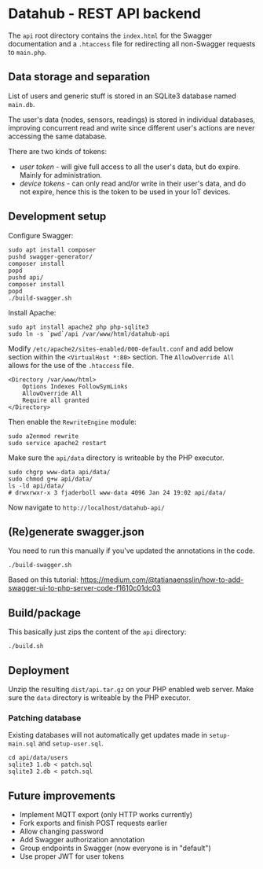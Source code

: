 # Datahub - REST API backend
The `api` root directory contains the `index.html` for the Swagger
documentation and a `.htaccess` file for redirecting all
non-Swagger requests to `main.php`.

## Data storage and separation
List of users and generic stuff is stored in an SQLite3 database named `main.db`.

The user's data (nodes, sensors, readings) is stored in individual databases, improving
concurrent read and write since different user's actions are never accessing the same database.

There are two kinds of tokens:
* *user token* - will give full access to all the user's data, but do expire. Mainly for administration.
* *device tokens* - can only read and/or write in their user's data, and do not expire, hence this is the token to be used in your IoT devices.

## Development setup

Configure Swagger:

```shell
sudo apt install composer
pushd swagger-generator/
composer install
popd
pushd api/
composer install
popd
./build-swagger.sh
```

Install Apache:

```shell
sudo apt install apache2 php php-sqlite3
sudo ln -s `pwd`/api /var/www/html/datahub-api
```

Modify `/etc/apache2/sites-enabled/000-default.conf` and add below section within the `<VirtualHost *:80>` section. The `AllowOverride All` allows for the use of the `.htaccess` file.
```
<Directory /var/www/html>
    Options Indexes FollowSymLinks
    AllowOverride All
    Require all granted
</Directory>
```

Then enable the `RewriteEngine` module:
```shell
sudo a2enmod rewrite
sudo service apache2 restart
```

Make sure the `api/data` directory is writeable by the PHP executor.
```shell
sudo chgrp www-data api/data/
sudo chmod g+w api/data/
ls -ld api/data/
# drwxrwxr-x 3 fjaderboll www-data 4096 Jan 24 19:02 api/data/
```

Now navigate to `http://localhost/datahub-api/`

## (Re)generate swagger.json
You need to run this manually if you've updated the annotations in the code.

```shell
./build-swagger.sh
```

Based on this tutorial: https://medium.com/@tatianaensslin/how-to-add-swagger-ui-to-php-server-code-f1610c01dc03

## Build/package
This basically just zips the content of the `api` directory:

```shell
./build.sh
```

## Deployment
Unzip the resulting `dist/api.tar.gz` on your PHP enabled web server.
Make sure the `data` directory is writeable by the PHP executor.

### Patching database
Existing databases will not automatically get updates made in `setup-main.sql` and `setup-user.sql`.

```shell
cd api/data/users
sqlite3 1.db < patch.sql
sqlite3 2.db < patch.sql
```

## Future improvements
* Implement MQTT export (only HTTP works currently)
* Fork exports and finish POST requests earlier
* Allow changing password
* Add Swagger authorization annotation
* Group endpoints in Swagger (now everyone is in "default")
* Use proper JWT for user tokens
